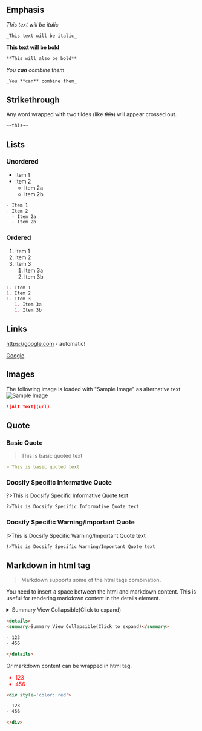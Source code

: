 ## Emphasis

_This text will be italic_

```md
_This text will be italic_
```

**This text will be bold**

```md
**This will also be bold**
```

_You **can** combine them_

```md
_You **can** combine them_
```

## Strikethrough

Any word wrapped with two tildes (like ~~this~~) will appear crossed out.

```md
~~this~~
```

## Lists

### Unordered

- Item 1
- Item 2
  - Item 2a
  - Item 2b

```md
- Item 1
- Item 2
  - Item 2a
  - Item 2b
```

### Ordered

1. Item 1
1. Item 2
1. Item 3
   1. Item 3a
   1. Item 3b

```md
1. Item 1
1. Item 2
1. Item 3
   1. Item 3a
   1. Item 3b
```

## Links

https://google.com - automatic!

[Google](https://google.com)

## Images

The following image is loaded with "Sample Image" as alternative text
![Sample Image](https://picsum.photos/200/300)

```md
![Alt Text](url)
```

## Quote

### Basic Quote

> This is basic quoted text

```md
> This is basic quoted text
```

### Docsify Specific Informative Quote

?>This is Docsify Specific Informative Quote text

```md
?>This is Docsify Specific Informative Quote text
```

### Docsify Specific Warning/Important Quote

!>This is Docsify Specific Warning/Important Quote text

```md
!>This is Docsify Specific Warning/Important Quote text
```

## Markdown in html tag

> Markdown supports some of the html tags combination.

You need to insert a space between the html and markdown content.
This is useful for rendering markdown content in the details element.

<details>
<summary>Summary View Collapsible(Click to expand)</summary>

- 123
- 456

</details>

```md
<details>
<summary>Summary View Collapsible(Click to expand)</summary>

- 123
- 456

</details>
```

Or markdown content can be wrapped in html tag.

<div style='color: red'>

- 123
- 456

</div>

```md
<div style='color: red'>

- 123
- 456

</div>
```
